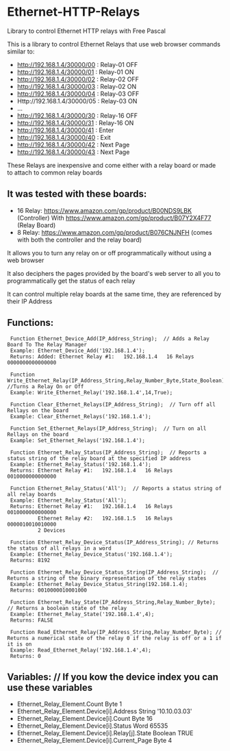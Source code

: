 # Ethernet-HTTP-Relays
Library to control Ethernet HTTP relays with Free Pascal

This is a library to control Ethernet Relays that use web browser commands similar to:

* http://192.168.1.4/30000/00 : Relay-01 OFF 
* http://192.168.1.4/30000/01 : Relay-01 ON 
* http://192.168.1.4/30000/02 : Relay-02 OFF 
* http://192.168.1.4/30000/03 : Relay-02 ON 
* http://192.168.1.4/30000/04 : Relay-03 OFF 
* Http://192.168.1.4/30000/05 : Relay-03 ON 
* ... 
* http://192.168.1.4/30000/30 : Relay-16 OFF 
* http://192.168.1.4/30000/31 : Relay-16 ON 
* http://192.168.1.4/30000/41 : Enter 
* http://192.168.1.4/30000/40 : Exit 
* http://192.168.1.4/30000/42 : Next Page 
* http://192.168.1.4/30000/43 : Next Page 


These Relays are inexpensive and come either with a relay board or made to attach to common relay boards

It was tested with these boards:
--------------------------------
* 16 Relay:  https://www.amazon.com/gp/product/B00NDS9LBK (Controller) With https://www.amazon.com/gp/product/B07Y2X4F77 (Relay Board)
*  8 Relay:  https://www.amazon.com/gp/product/B076CNJNFH (comes with both the controller and the relay board)
 

It allows you to turn any relay on or off programmatically without using a web browser

It also deciphers the pages provided by the board's web server to all you to programmatically get the status of each relay

It can control multiple relay boards at the same time, they are referenced by their IP Address


Functions:
----------

     Function Ethernet_Device_Add(IP_Address_String);  // Adds a Relay Board To The Relay Manager
     Example: Ethernet_Device_Add('192.168.1.4');
     Returns: Added: Ethernet Relay #1:   192.168.1.4   16 Relays   0000000000000000

     Function Write_Ethernet_Relay(IP_Address_String,Relay_Number_Byte,State_Boolean);  //Turns a Relay On or Off
     Example: Write_Ethernet_Relay('192.168.1.4',14,True);
     
     Function Clear_Ethernet_Relays(IP_Address_String);  // Turn off all Rellays on the board
     Example: Clear_Ethernet_Relays('192.168.1.4');

     Function Set_Ethernet_Relays(IP_Address_String);  // Turn on all Rellays on the board
     Example: Set_Ethernet_Relays('192.168.1.4');
     
     Function Ethernet_Relay_Status(IP_Address_String);  // Reports a status string of the relay board at the specified IP address
     Example: Ethernet_Relay_Status('192.168.1.4');
     Returns: Ethernet Relay #1:   192.168.1.4   16 Relays   0010000000000000

     Function Ethernet_Relay_Status('All');  // Reports a status string of all relay boards
     Example: Ethernet_Relay_Status('All');
     Returns: Ethernet Relay #1:   192.168.1.4   16 Relays   0010000000000000
              Ethernet Relay #2:   192.168.1.5   16 Relays   0000010010010000
              2 Devices
     
     Function Ethernet_Relay_Device_Status(IP_Address_String); // Returns the status of all relays in a word
     Example: Ethernet_Relay_Device_Status('192.168.1.4');
     Returns: 8192
     
     Function Ethernet_Relay_Device_Status_String(IP_Address_String);  // Returns a string of the binary representation of the relay states
     Example: Ethernet_Relay_Device_Status_String(192.168.1.4); 
     Returns: 0010000010001000
     
     Function Ethernet_Relay_State(IP_Address_String,Relay_Number_Byte); // Returns a boolean state of the relay
     Example: Ethernet_Relay_State('192.168.1.4',4);
     Returns: FALSE
     
     Function Read_Ethernet_Relay(IP_Address_String,Relay_Number_Byte); // Returns a numerical state of the relay 0 if the relay is off or a 1 if it is on
     Example: Read_Ethernet_Relay('192.168.1.4',4);
     Returns: 0

Variables:   // If you kow the device index you can use these variables
----------
* Ethernet_Relay_Element.Count                      Byte      1
* Ethernet_Relay_Element.Device[i].Address          String    '10.10.03.03'
* Ethernet_Relay_Element.Device[i].Count            Byte      16
* Ethernet_Relay_Element.Device[i].Status           Word      65535
* Ethernet_Relay_Element.Device[i].Relay[j].State   Boolean   TRUE
* Ethernet_Relay_Element.Device[i].Current_Page     Byte      4

